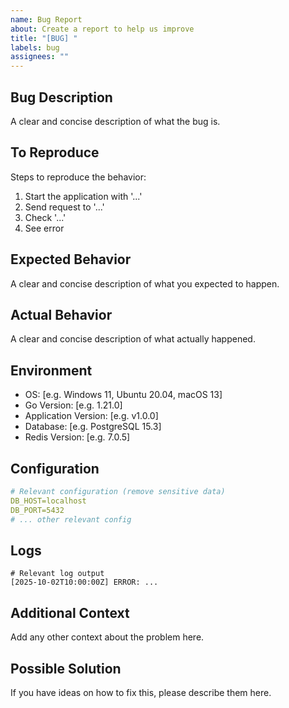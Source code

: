 ```yaml
---
name: Bug Report
about: Create a report to help us improve
title: "[BUG] "
labels: bug
assignees: ""
---
```


## Bug Description

A clear and concise description of what the bug is.

## To Reproduce

Steps to reproduce the behavior:

1. Start the application with '...'
2. Send request to '...'
3. Check '...'
4. See error

## Expected Behavior

A clear and concise description of what you expected to happen.

## Actual Behavior

A clear and concise description of what actually happened.

## Environment

- OS: [e.g. Windows 11, Ubuntu 20.04, macOS 13]
- Go Version: [e.g. 1.21.0]
- Application Version: [e.g. v1.0.0]
- Database: [e.g. PostgreSQL 15.3]
- Redis Version: [e.g. 7.0.5]

## Configuration

```yaml
# Relevant configuration (remove sensitive data)
DB_HOST=localhost
DB_PORT=5432
# ... other relevant config
```

## Logs

```
# Relevant log output
[2025-10-02T10:00:00Z] ERROR: ...
```

## Additional Context

Add any other context about the problem here.

## Possible Solution

If you have ideas on how to fix this, please describe them here.
